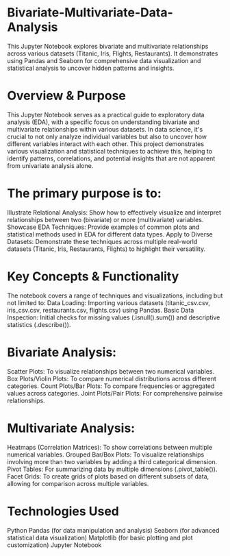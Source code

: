 # Bivariate-Multivariate-Data-Analysis
This Jupyter Notebook explores bivariate and multivariate relationships across various datasets (Titanic, Iris, Flights, Restaurants). It demonstrates using Pandas and Seaborn for comprehensive data visualization and statistical analysis to uncover hidden patterns and insights.

#  Overview & Purpose
This Jupyter Notebook serves as a practical guide to exploratory data analysis (EDA), with a specific focus on understanding bivariate and multivariate relationships within various datasets. In data science, it's crucial to not only analyze individual variables but also to uncover how different variables interact with each other. This project demonstrates various visualization and statistical techniques to achieve this, helping to identify patterns, correlations, and potential insights that are not apparent from univariate analysis alone.

# The primary purpose is to:
Illustrate Relational Analysis: Show how to effectively visualize and interpret relationships between two (bivariate) or more (multivariate) variables.
Showcase EDA Techniques: Provide examples of common plots and statistical methods used in EDA for different data types.
Apply to Diverse Datasets: Demonstrate these techniques across multiple real-world datasets (Titanic, Iris, Restaurants, Flights) to highlight their versatility.

#  Key Concepts & Functionality
The notebook covers a range of techniques and visualizations, including but not limited to:
Data Loading: Importing various datasets (titanic_csv.csv, iris_csv.csv, restaurants.csv, flights.csv) using Pandas.
Basic Data Inspection: Initial checks for missing values (.isnull().sum()) and descriptive statistics (.describe()).

# Bivariate Analysis:

Scatter Plots: To visualize relationships between two numerical variables.
Box Plots/Violin Plots: To compare numerical distributions across different categories.
Count Plots/Bar Plots: To compare frequencies or aggregated values across categories.
Joint Plots/Pair Plots: For comprehensive pairwise relationships.

# Multivariate Analysis:

Heatmaps (Correlation Matrices): To show correlations between multiple numerical variables.
Grouped Bar/Box Plots: To visualize relationships involving more than two variables by adding a third categorical dimension.
Pivot Tables: For summarizing data by multiple dimensions (.pivot_table()).
Facet Grids: To create grids of plots based on different subsets of data, allowing for comparison across multiple variables.

#  Technologies Used
Python
Pandas (for data manipulation and analysis)
Seaborn (for advanced statistical data visualization)
Matplotlib (for basic plotting and plot customization)
Jupyter Notebook
